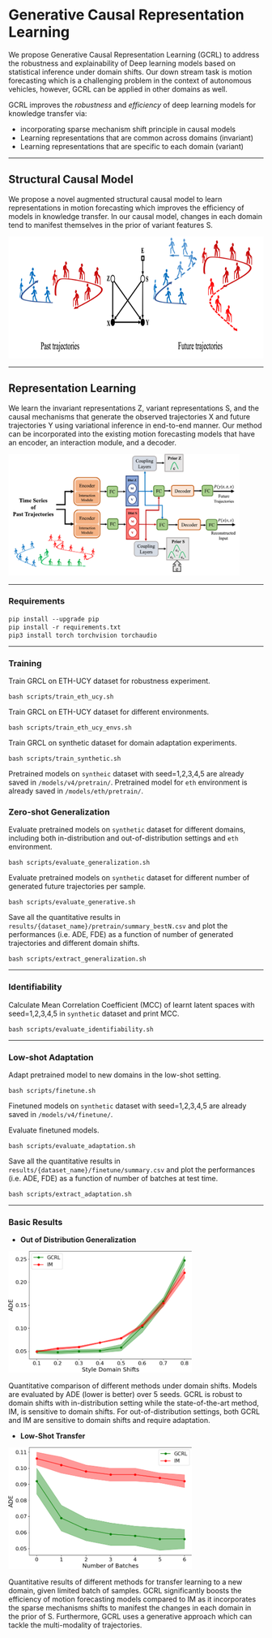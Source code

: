 # Generative Causal Representation Learning

We propose Generative Causal Representation Learning (GCRL) to address the
robustness and explainability of Deep learning models based on statistical inference
under domain shifts. Our down stream task is motion forecasting which is a challenging
problem in the context of autonomous vehicles, however,
GCRL can be applied in other domains as well. 

GCRL improves the *robustness* and *efficiency* of deep learning models for knowledge transfer via:
* incorporating sparse mechanism shift principle in causal models
* Learning representations that are common across domains (invariant) 
* Learning representations that are specific to each domain (variant) 

--- 

## Structural Causal Model

We propose a novel augmented structural causal model to learn representations in motion forecasting 
which improves the efficiency of models in knowledge transfer. In our causal model, changes in each
domain tend to manifest themselves in the prior of variant features S.

<img src="images/causal.png" height="240"/>

--- 

## Representation Learning

We learn the invariant representations Z, variant representations S, and the causal mechanisms that generate
the observed trajectories X and future trajectories Y using variational inference in end-to-end manner. Our method can be incorporated into 
the existing motion forecasting models that have an encoder, an interaction module, and a decoder. 

<img src="images/model.png" height="240"/>

--- 

### Requirements

```
pip install --upgrade pip
pip install -r requirements.txt
pip3 install torch torchvision torchaudio

```

---

### Training

Train GRCL on ETH-UCY dataset for robustness experiment.
```
bash scripts/train_eth_ucy.sh
```
Train GRCL on ETH-UCY dataset for different environments.
```
bash scripts/train_eth_ucy_envs.sh
```
Train GRCL on synthetic dataset for domain adaptation experiments.
```
bash scripts/train_synthetic.sh
```

Pretrained models on `syntheic` dataset with seed=1,2,3,4,5 are already saved in `/models/v4/pretrain/`.
Pretrained model for `eth` environment is already saved in `/models/eth/pretrain/`.

### Zero-shot Generalization

Evaluate pretrained models on `synthetic` dataset for different domains, including both in-distribution and out-of-distribution settings and `eth` environment.
```
bash scripts/evaluate_generalization.sh
```


Evaluate pretrained models on `synthetic` dataset for different number of generated future trajectories per sample.
```
bash scripts/evaluate_generative.sh
```
Save all the quantitative results in `results/{dataset_name}/pretrain/summary_bestN.csv` and plot the performances (i.e. ADE, FDE) as a function of number of generated trajectories and different domain shifts.
```
bash scripts/extract_generalization.sh
```

--- 

### Identifiability

Calculate Mean Correlation Coefficient (MCC) of learnt latent spaces with seed=1,2,3,4,5 in  `synthetic` dataset and print MCC.
```
bash scripts/evaluate_identifiability.sh
```

--- 

### Low-shot Adaptation

Adapt pretrained model to new domains in the low-shot setting.
```
bash scripts/finetune.sh
```

Finetuned models on `synthetic` dataset with seed=1,2,3,4,5 are already saved in `/models/v4/finetune/`.

Evaluate finetuned models.
```
bash scripts/evaluate_adaptation.sh
```

Save all the quantitative results in `results/{dataset_name}/finetune/summary.csv` and plot the performances (i.e. ADE, FDE) as a function of number of batches at test time.
```
bash scripts/extract_adaptation.sh
```

---

### Basic Results

- **Out of Distribution Generalization**

<img src="images/v4/DG.png" height="240"/>


Quantitative comparison of different methods under domain shifts. 
Models are evaluated by ADE (lower is better) over 5 seeds. 
GCRL is robust to domain shifts with in-distribution setting while the state-of-the-art method, IM, is sensitive to domain shifts. 
For out-of-distribution settings, both GCRL and IM are sensitive to domain shifts and require adaptation.

- **Low-Shot Transfer**

<img src="images/v4/DA.png" height="240"/>

Quantitative results of different methods for transfer learning to a new domain, given limited batch of samples.
GCRL significantly boosts the efficiency of motion forecasting models compared to IM as it incorporates the sparse mechanisms shifts to manifest the changes
in each domain in the prior of S. Furthermore, GCRL uses a generative approach which can tackle the
multi-modality of trajectories. 


